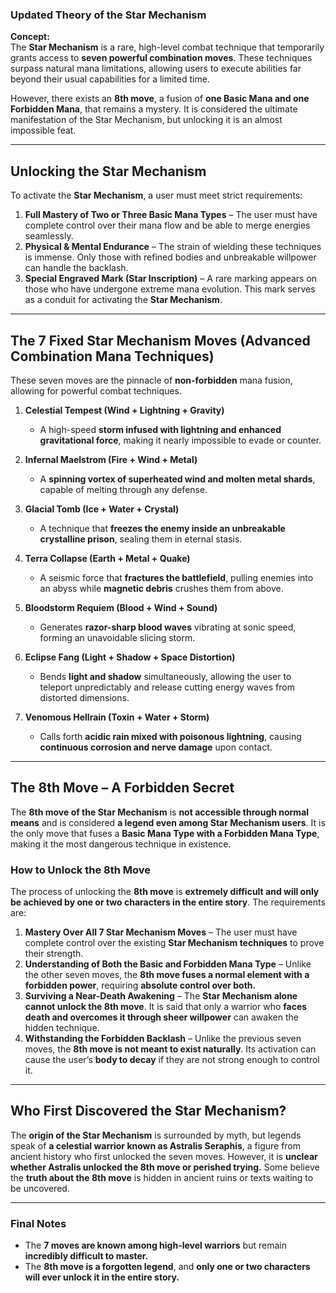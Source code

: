 ### **Updated Theory of the Star Mechanism**  

**Concept:**  
The **Star Mechanism** is a rare, high-level combat technique that temporarily grants access to **seven powerful combination moves**. These techniques surpass natural mana limitations, allowing users to execute abilities far beyond their usual capabilities for a limited time.  

However, there exists an **8th move**, a fusion of **one Basic Mana and one Forbidden Mana**, that remains a mystery. It is considered the ultimate manifestation of the Star Mechanism, but unlocking it is an almost impossible feat.  

---

## **Unlocking the Star Mechanism**  
To activate the **Star Mechanism**, a user must meet strict requirements:  

1. **Full Mastery of Two or Three Basic Mana Types** – The user must have complete control over their mana flow and be able to merge energies seamlessly.  
2. **Physical & Mental Endurance** – The strain of wielding these techniques is immense. Only those with refined bodies and unbreakable willpower can handle the backlash.  
3. **Special Engraved Mark (Star Inscription)** – A rare marking appears on those who have undergone extreme mana evolution. This mark serves as a conduit for activating the **Star Mechanism**.  

---

## **The 7 Fixed Star Mechanism Moves (Advanced Combination Mana Techniques)**  
These seven moves are the pinnacle of **non-forbidden** mana fusion, allowing for powerful combat techniques.  

1. **Celestial Tempest (Wind + Lightning + Gravity)**  
   - A high-speed **storm infused with lightning and enhanced gravitational force**, making it nearly impossible to evade or counter.  

2. **Infernal Maelstrom (Fire + Wind + Metal)**  
   - A **spinning vortex of superheated wind and molten metal shards**, capable of melting through any defense.  

3. **Glacial Tomb (Ice + Water + Crystal)**  
   - A technique that **freezes the enemy inside an unbreakable crystalline prison**, sealing them in eternal stasis.  

4. **Terra Collapse (Earth + Metal + Quake)**  
   - A seismic force that **fractures the battlefield**, pulling enemies into an abyss while **magnetic debris** crushes them from above.  

5. **Bloodstorm Requiem (Blood + Wind + Sound)**  
   - Generates **razor-sharp blood waves** vibrating at sonic speed, forming an unavoidable slicing storm.  

6. **Eclipse Fang (Light + Shadow + Space Distortion)**  
   - Bends **light and shadow** simultaneously, allowing the user to teleport unpredictably and release cutting energy waves from distorted dimensions.  

7. **Venomous Hellrain (Toxin + Water + Storm)**  
   - Calls forth **acidic rain mixed with poisonous lightning**, causing **continuous corrosion and nerve damage** upon contact.  

---

## **The 8th Move – A Forbidden Secret**  
The **8th move of the Star Mechanism** is **not accessible through normal means** and is considered **a legend even among Star Mechanism users**. It is the only move that fuses a **Basic Mana Type with a Forbidden Mana Type**, making it the most dangerous technique in existence.  

### **How to Unlock the 8th Move**  
The process of unlocking the **8th move** is **extremely difficult and will only be achieved by one or two characters in the entire story**. The requirements are:  

1. **Mastery Over All 7 Star Mechanism Moves** – The user must have complete control over the existing **Star Mechanism techniques** to prove their strength.  
2. **Understanding of Both the Basic and Forbidden Mana Type** – Unlike the other seven moves, the **8th move fuses a normal element with a forbidden power**, requiring **absolute control over both.**  
3. **Surviving a Near-Death Awakening** – The **Star Mechanism alone cannot unlock the 8th move**. It is said that only a warrior who **faces death and overcomes it through sheer willpower** can awaken the hidden technique.   
4. **Withstanding the Forbidden Backlash** – Unlike the previous seven moves, the **8th move is not meant to exist naturally**. Its activation can cause the user’s **body to decay** if they are not strong enough to control it.  

---

## **Who First Discovered the Star Mechanism?**  
The **origin of the Star Mechanism** is surrounded by myth, but legends speak of **a celestial warrior known as Astralis Seraphis**, a figure from ancient history who first unlocked the seven moves. However, it is **unclear whether Astralis unlocked the 8th move or perished trying.** Some believe the **truth about the 8th move** is hidden in ancient ruins or texts waiting to be uncovered.  

---

### **Final Notes**  
- The **7 moves are known among high-level warriors** but remain **incredibly difficult to master.**  
- The **8th move is a forgotten legend**, and **only one or two characters will ever unlock it in the entire story.**  

